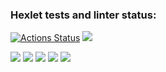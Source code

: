 ### Hexlet tests and linter status:
[![Actions Status](https://github.com/sodomova/java-project-61/workflows/hexlet-check/badge.svg)](https://github.com/sodomova/java-project-61/actions)
<a href="https://codeclimate.com/github/sodomova/java-project-61/maintainability"><img src="https://api.codeclimate.com/v1/badges/8bcf13d5bfa250f10b88/maintainability" /></a>

<a href="https://asciinema.org/a/hMK4y8HAScoGUoWlSlhERSLJM" target="_blank"><img src="https://asciinema.org/a/hMK4y8HAScoGUoWlSlhERSLJM.svg" /></a>
<a href="https://asciinema.org/a/fdecmeQCkN6szVl5nfHJkySkH" target="_blank"><img src="https://asciinema.org/a/fdecmeQCkN6szVl5nfHJkySkH.svg" /></a>
<a href="https://asciinema.org/a/pU6WnH2fEkvHLhjX2bsRgZwxT" target="_blank"><img src="https://asciinema.org/a/pU6WnH2fEkvHLhjX2bsRgZwxT.svg" /></a>
<a href="https://asciinema.org/a/FMiDhXylwvcnFNF2rboTqRCeU" target="_blank"><img src="https://asciinema.org/a/FMiDhXylwvcnFNF2rboTqRCeU.svg" /></a>
<a href="https://asciinema.org/a/jpgh4CMI0KnnoCQ5vxFibOi9d" target="_blank"><img src="https://asciinema.org/a/jpgh4CMI0KnnoCQ5vxFibOi9d.svg" /></a>
